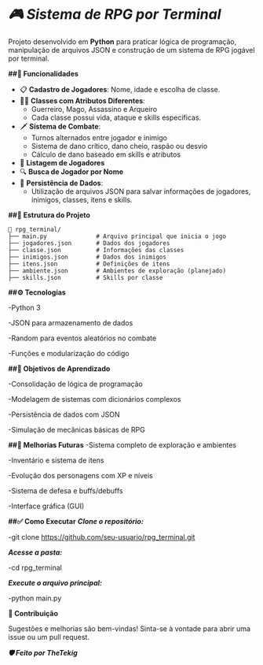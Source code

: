 # ***🎮 Sistema de RPG por Terminal***

Projeto desenvolvido em **Python** para praticar lógica de programação, manipulação de arquivos JSON e construção de um sistema de RPG jogável por terminal.

**##🚀 Funcionalidades**

- 📋 **Cadastro de Jogadores**: Nome, idade e escolha de classe.
- 🧙‍♂️ **Classes com Atributos Diferentes**:
  - Guerreiro, Mago, Assassino e Arqueiro
  - Cada classe possui vida, ataque e skills específicas.
- 🗡️ **Sistema de Combate**:
  - Turnos alternados entre jogador e inimigo
  - Sistema de dano crítico, dano cheio, raspão ou desvio
  - Cálculo de dano baseado em skills e atributos
- 📜 **Listagem de Jogadores**
- 🔍 **Busca de Jogador por Nome**
- 💾 **Persistência de Dados**:
  - Utilização de arquivos JSON para salvar informações de jogadores, inimigos, classes, itens e skills.

**##📂 Estrutura do Projeto**

    📁 rpg_terminal/
    ├── main.py              # Arquivo principal que inicia o jogo
    ├── jogadores.json       # Dados dos jogadores
    ├── classe.json          # Informações das classes
    ├── inimigos.json        # Dados dos inimigos
    ├── itens.json           # Definições de itens
    ├── ambiente.json        # Ambientes de exploração (planejado)
    ├── skills.json          # Skills por classe

**##⚙️ Tecnologias**

-Python 3

-JSON para armazenamento de dados

-Random para eventos aleatórios no combate

-Funções e modularização do código

**##🎯 Objetivos de Aprendizado**

-Consolidação de lógica de programação

-Modelagem de sistemas com dicionários complexos

-Persistência de dados com JSON

-Simulação de mecânicas básicas de RPG

**##🚧 Melhorias Futuras**
-Sistema completo de exploração e ambientes

-Inventário e sistema de itens

-Evolução dos personagens com XP e níveis

-Sistema de defesa e buffs/debuffs

-Interface gráfica (GUI)

**##✅ Como Executar**
***Clone o repositório:***

-git clone https://github.com/seu-usuario/rpg_terminal.git

***Acesse a pasta:***

-cd rpg_terminal

***Execute o arquivo principal:***

-python main.py

**🤝 Contribuição**

Sugestões e melhorias são bem-vindas! Sinta-se à vontade para abrir uma issue ou um pull request.

***🛡️ Feito por TheTekig***
